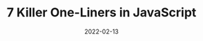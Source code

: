 ---
date: 2022-02-13
draft: true
publisher: thepracticaldev
tags:
  - javascript
target_url: https://dev.to/ruppysuppy/7-killer-one-liners-in-javascript-one
title: 7 Killer One-Liners in JavaScript
---